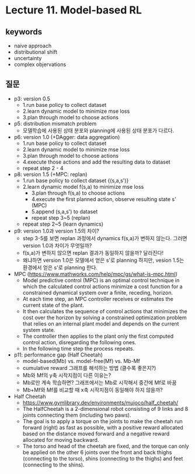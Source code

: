# Lecture 11. Model-based RL

## keywords
- naive approach
- distributional shift
- uncertainty
- complex objervations

## 질문
- p3: version 0.5
  - 1.run base policy to collect dataset
  - 2.learn dynamic model to minimize mse loss
  - 3.plan through model to choose actions
- p5: distribution mismatch problem
  - 모델학습에 사용된 상태 분포와 planning에 사용된 상태 분포가 다르다.
- p6: version 1.0 (+DAgger: data aggregation)
  - 1.run base policy to collect dataset
  - 2.learn dynamic model to minimize mse loss
  - 3.plan through model to choose actions
  - 4.execute those actions and add the resulting data to dataset
  - repeat step 2 - 4
- p8: version 1.5 (+MPC: replan)
  - 1.run base policy to collect dataset {(s,a,s')}
  - 2.learn dynamic model f(s,a) to minimize mse loss
    - 3.plan through f(s,a) to choose actions
    - 4.execute the first planned action, observe resulting state s' (MPC)
    - 5.append (s,a,s') to dataset
    - repeat step 3~5 (replan)
  - repeat step 2~5 (learn dynamics)
- p9: version 1.0과 version 1.5의 차이?
  - step 3-5를 보면 replan 과정에서 dynamics f(s,a)가 변하지 않는다. 그러면 version 1.0과 차이가 무엇일까?
  - f(s,a)가 변하지 않으면 replan 결과가 동일하지 않을까? 달라진다!
  - 왜냐하면 version 1.0은 모델에서 얻은 s'로 planning 하지만, vesion 1.5는 환경에서 얻은 s'로 planning 한다.
- MPC (https://www.mathworks.com/help/mpc/gs/what-is-mpc.html)
  - Model predictive control (MPC) is an optimal control technique in which the calculated control actions minimize a cost function for a constrained dynamical system over a finite, receding, horizon.
  - At each time step, an MPC controller receives or estimates the current state of the plant.
  - It then calculates the sequence of control actions that minimizes the cost over the horizon by solving a constrained optimization problem that relies on an internal plant model and depends on the current system state.
  - The controller then applies to the plant only the first computed control action, disregarding the following ones.
  - In the following time step the process repeats.
- p11: performance gap (Half Cheetah)
  - model-based(Mb) vs. model-free(Mf) vs. Mb-Mf
  - cumulative reward 그래프를 해석하는 방법 (클수록 좋은지?)
  - Mb와 Mf의 y축 시작지점이 다른 이유는?
  - Mb로만 계속 학습하면? 그래프에서는 Mb로 시작해서 중간에 Mf로 바꿈
  - Mb+Mf와 Mf를 비교할 때 x축 시작지점이 동일해야 하지 않을까?
- Half Cheetah
  - https://www.gymlibrary.dev/environments/mujoco/half_cheetah/
  - The HalfCheetah is a 2-dimensional robot consisting of 9 links and 8 joints connecting them (including two paws).
  - The goal is to apply a torque on the joints to make the cheetah run forward (right) as fast as possible, with a positive reward allocated based on the distance moved forward and a negative reward allocated for moving backward.
  - The torso and head of the cheetah are fixed, and the torque can only be applied on the other 6 joints over the front and back thighs (connecting to the torso), shins (connecting to the thighs) and feet (connecting to the shins).


 
